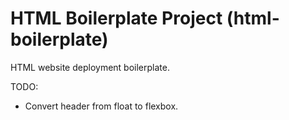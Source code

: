 #  HTML Boilerplate Project (html-boilerplate)

HTML website deployment boilerplate.

TODO:
  - Convert header from float to flexbox.
